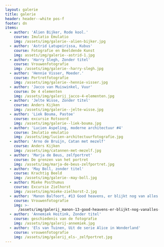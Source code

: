 ```yaml
---
layout: galerie
title: galerie
header: header--white pos-f
footer: dn
items:
  - author: 'Alien Bijker, Rode kool.'
    course: Imulatio Emulatio
    img: /assets/img/galerie--alien-bijker.jpg
  - author: 'Astrid Latupeirissa, Kubus'
    course: Fotografie en Beeldende Kunst
    img: assets/img/galerie--astrid-1.jpg
  - author: 'Harry Slegh, Zonder titel'
    course: Vrouwenfotografie
    img: /assets/img/galerie--harry-slegh.jpg
  - author: 'Hennie Visser, Moeder.'
    course: Portretfotografie
    img: /assets/img/galerie--hennie-visser.jpg
  - author: 'Jacco van Muiswinkel, Vuur'
    course: De 4 elementen
    img: /assets/img/galerij_jacco-4-elementen.jpg
  - author: 'Jelte Wisse, Zonder titel'
    course: Anders Kijken
    img: /assets/img/galerie--jelte-wisse.jpg
  - author: 'Liek Bouma, Pastoe'
    course: excursie Rotsoord
    img: /assets/img/galerie--liek-bouma.jpg
  - author: 'Lucien Aspeling, moderne architectuur #4'
    course: Imulatio emulatio
    img: /assets/img/lucien-architectuurfotografie.jpg
  - author: 'Arno de Bruijn, Catan met mezelf'
    course: Anders Kijken
    img: /assets/img/catannen-met-mezelf.jpg
  - author: 'Marja de Beus, zelfportret'
    course: De grenzen van het portret
    img: /assets/img/marja-de-beus-zelfportret.jpg
  - author: 'May Boll, zonder titel'
    course: Krachtig Beeld
    img: /assets/img/galerie--may-boll.jpg
  - author: Mieke Posthumus
    course: Excursie Zielhorst
    img: /assets/img/mieke-zielhorst-2.jpg
  - author: 'Manon Balfoort, #13 Good heavens, er blijkt nog van alles te volgen.'
    course: Vrouwenfotografie
    img: >-
      /assets/img/galerij_manon-13-good-heavens-er-blijkt-nog-vanalles-te-volgen.jpg
  - author: 'Annemiek Hoitink, Zonder titel'
    course: geschiedenis van de fotografie
    img: /assets/img/galerij-annemiek.jpg
  - author: 'Els van Tuinen, Uit de serie Alice in Wonderland'
    course: vrouwenfotografie
    img: /assets/img/galerij_els-_zelfportret.jpg
---
```


